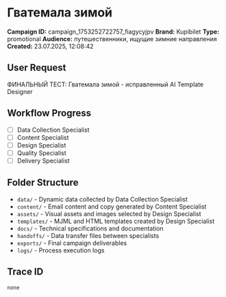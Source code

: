 # Гватемала зимой

**Campaign ID:** campaign_1753252722757_fiagycyjpv
**Brand:** Kupibilet
**Type:** promotional
**Audience:** путешественники, ищущие зимние направления
**Created:** 23.07.2025, 12:08:42

## User Request
ФИНАЛЬНЫЙ ТЕСТ: Гватемала зимой - исправленный AI Template Designer

## Workflow Progress
- [ ] Data Collection Specialist
- [ ] Content Specialist  
- [ ] Design Specialist
- [ ] Quality Specialist
- [ ] Delivery Specialist

## Folder Structure

- `data/` - Dynamic data collected by Data Collection Specialist
- `content/` - Email content and copy generated by Content Specialist
- `assets/` - Visual assets and images selected by Design Specialist
- `templates/` - MJML and HTML templates created by Design Specialist
- `docs/` - Technical specifications and documentation
- `handoffs/` - Data transfer files between specialists
- `exports/` - Final campaign deliverables
- `logs/` - Process execution logs

## Trace ID
`none`
